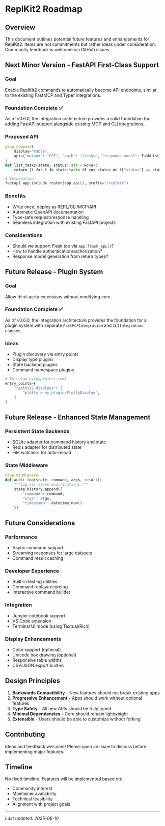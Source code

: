 # ReplKit2 Roadmap

## Overview

This document outlines potential future features and enhancements for ReplKit2. Items are not commitments but rather ideas under consideration. Community feedback is welcome via GitHub issues.

## Next Minor Version - FastAPI First-Class Support

### Goal
Enable ReplKit2 commands to automatically become API endpoints, similar to the existing FastMCP and Typer integrations.

### Foundation Complete ✅
As of v0.6.0, the integration architecture provides a solid foundation for adding FastAPI support alongside existing MCP and CLI integrations.

### Proposed API
```python
@app.command(
    display="table",
    api={"method": "GET", "path": "/tasks", "response_model": TaskList}
)
def list_tasks(state, status: str = None):
    return [t for t in state.tasks if not status or t["status"] == status]

# Integration
fastapi_app.include_router(app.api(), prefix="/replkit")
```

### Benefits
- Write once, deploy as REPL/CLI/MCP/API
- Automatic OpenAPI documentation
- Type-safe request/response handling
- Seamless integration with existing FastAPI projects

### Considerations
- Should we support Flask too via `app.flask_api()`?
- How to handle authentication/authorization?
- Response model generation from return types?

## Future Release - Plugin System

### Goal
Allow third-party extensions without modifying core.

### Foundation Complete ✅
As of v0.6.0, the integration architecture provides the foundation for a plugin system with separate `FastMCPIntegration` and `CLIIntegration` classes.

### Ideas
- Plugin discovery via entry points
- Display type plugins
- State backend plugins
- Command namespace plugins

```python
# In setup.py/pyproject.toml
entry_points={
    "replkit2.displays": [
        "plotly = my_plugin:PlotlyDisplay",
    ]
}
```

## Future Release - Enhanced State Management

### Persistent State Backends
- SQLite adapter for command history and state
- Redis adapter for distributed state
- File watchers for auto-reload

### State Middleware
```python
@app.middleware
def audit_log(state, command, args, result):
    """Log all state modifications."""
    state.history.append({
        "command": command,
        "args": args,
        "timestamp": datetime.now()
    })
```


## Future Considerations

### Performance
- Async command support
- Streaming responses for large datasets
- Command result caching

### Developer Experience
- Built-in testing utilities
- Command replay/recording
- Interactive command builder

### Integration
- Jupyter notebook support
- VS Code extension
- Terminal UI mode (using Textual/Rich)

### Display Enhancements
- Color support (optional)
- Unicode box drawing (optional)
- Responsive table widths
- CSV/JSON export built-in

## Design Principles

1. **Backwards Compatibility** - New features should not break existing apps
2. **Progressive Enhancement** - Apps should work without optional features
3. **Type Safety** - All new APIs should be fully typed
4. **Minimal Dependencies** - Core should remain lightweight
5. **Extensible** - Users should be able to customize without forking

## Contributing

Ideas and feedback welcome! Please open an issue to discuss before implementing major features.

## Timeline

No fixed timeline. Features will be implemented based on:
- Community interest
- Maintainer availability  
- Technical feasibility
- Alignment with project goals

---

*Last updated: 2025-08-10*